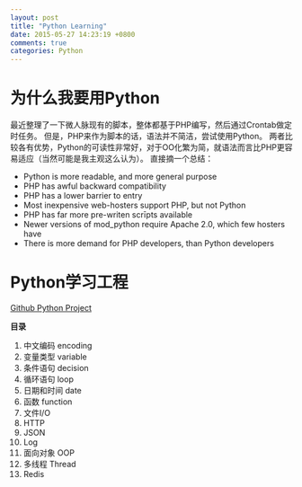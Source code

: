 ```yaml
---
layout: post
title: "Python Learning"
date: 2015-05-27 14:23:19 +0800
comments: true
categories: Python
---
```


# 为什么我要用Python
最近整理了一下微人脉现有的脚本，整体都基于PHP编写，然后通过Crontab做定时任务。
但是，PHP来作为脚本的话，语法并不简洁，尝试使用Python。
两者比较各有优势，Python的可读性非常好，对于OO化繁为简，就语法而言比PHP更容易适应（当然可能是我主观这么认为）。
直接摘一个总结：

- Python is more readable, and more general purpose
- PHP has awful backward compatibility
- PHP has a lower barrier to entry
- Most inexpensive web-hosters support PHP, but not Python
- PHP has far more pre-writen scrīpts available
- Newer versions of mod_python require Apache 2.0, which few hosters have
- There is more demand for PHP developers, than Python developers

# Python学习工程
[Github Python Project](https://github.com/wodis/python-learning)

**目录**

1. 中文编码 encoding
2. 变量类型 variable
3. 条件语句 decision
4. 循环语句 loop
5. 日期和时间 date
6. 函数 function
7. 文件I/O
8. HTTP
9. JSON
10. Log
11. 面向对象 OOP
12. 多线程 Thread
13. Redis